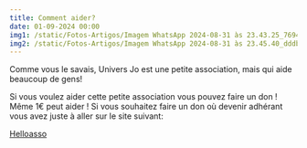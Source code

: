 ```yaml
---
title: Comment aider?
date: 01-09-2024 00:00
img1: /static/Fotos-Artigos/Imagem WhatsApp 2024-08-31 às 23.43.25_7694b096.jpg
img2: /static/Fotos-Artigos/Imagem WhatsApp 2024-08-31 às 23.45.40_dddbe319.jpg
---
```

Comme vous le savais, Univers Jo  est une petite association, mais qui aide beaucoup de gens!

Si vous voulez aider cette petite association vous pouvez faire un don !
Même 1€ peut aider ! Si vous souhaitez faire un don où devenir adhérant vous avez juste à aller sur le site suivant:

[Helloasso](https://www.helloasso.com/e/recherche)
